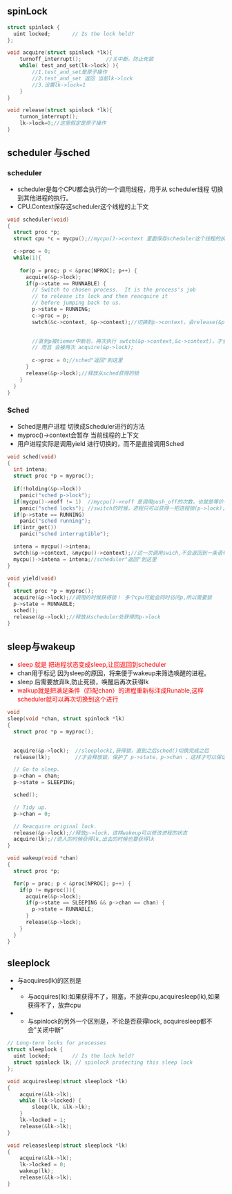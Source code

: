 ## spinLock
```c
struct spinlock {
  uint locked;       // Is the lock held?
};

void acquire(struct spinlock *lk){
    turnoff_interrupt();        //关中断，防止死锁
    while( test_and_set(lk->lock) ){ 
        //1.test_and_set是原子操作
        //2.test_and_set 返回 当前lk->lock
        //3.设置lk->lock=1
    }
}

void release(struct spinlock *lk){
    turnon_interrupt();
    lk->lock=0;//这里假定是原子操作
}
```

## scheduler 与sched

### scheduler
- scheduler是每个CPU都会执行的一个调用线程，用于从 scheduler线程 切换到其他进程的执行。
- CPU.Context保存这scheduler这个线程的上下文
```c
void scheduler(void)
{
  struct proc *p;
  struct cpu *c = mycpu();//mycpu()->context 里面保存scheduler这个线程的执行

  c->proc = 0;
  while(1){
      
    for(p = proc; p < &proc[NPROC]; p++) {
      acquire(&p->lock);
      if(p->state == RUNNABLE) {
        // Switch to chosen process.  It is the process's job
        // to release its lock and then reacquire it
        // before jumping back to us.
        p->state = RUNNING;
        c->proc = p;
        swtch(&c->context, &p->context);//切换到p->context，会release(&p->lock),
    

        //直到p被tiemer中断后，再次执行 swtch(&p->context,&c->context)，才会执行本语句 
        // 而且 会被再次 acquire(&p->lock);
        
        c->proc = 0;//sched"返回"到这里
      }
      release(&p->lock);//释放从sched获得的锁
    }
  }
}
```


### Sched
- Sched是用户进程 切换成Scheduler进行的方法
- myproc()->context会暂存 当前线程的上下文
- 用户进程实际是调用yield 进行切换的，而不是直接调用Sched
```c
void sched(void)
{
  int intena;
  struct proc *p = myproc();
  
  if(!holding(&p->lock))
    panic("sched p->lock");
  if(mycpu()->noff != 1)  //mycpu()->noff 是调用push_off的次数，也就是等价于调用accquire(lock)的次数，
    panic("sched locks"); //switch的时候，进程只可以获得一把进程锁(p->lock)，否则就 有可能 造成死锁,而无法switch back
  if(p->state == RUNNING)
    panic("sched running");
  if(intr_get())
    panic("sched interruptible");

  intena = mycpu()->intena;
  swtch(&p->context, &mycpu()->context);//这一次调用swich,不会返回到一条语句，而是返回到mycpu()->context->ra
  mycpu()->intena = intena;//scheduler"返回"到这里
}

void yield(void)
{
  struct proc *p = myproc();
  acquire(&p->lock);//调用的时候获得锁！ 多个cpu可能会同时访问p,所以需要锁
  p->state = RUNNABLE;
  sched();
  release(&p->lock);//释放从scheduler处获得的p->lock
}

```

## sleep与wakeup

- <font color=red>sleep 就是 把进程状态变成sleep,让回返回到scheduler</font>
- chan用于标记 因为sleep的原因，将来便于wakeup来筛选唤醒的进程。
- sleep 后需要放弃lk,防止死锁，唤醒后再次获得lk
- <font color=red>walkup就是把满足条件（匹配chan）的进程重新标注成Runable,这样scheduler就可以再次切换到这个进行</font>
```c
void
sleep(void *chan, struct spinlock *lk)
{
  struct proc *p = myproc();

  
  acquire(&p->lock);  //sleeplock1,获得锁，直到之后sched()切换完成之后
  release(lk);        //才会释放锁，保护了 p->state，p->chan ，这样才可以保证不会有,lost wakeup现象从出现

  // Go to sleep.
  p->chan = chan;
  p->state = SLEEPING;

  sched();

  // Tidy up.
  p->chan = 0;

  // Reacquire original lock.
  release(&p->lock);//释放p->lock，这样wakeup可以修改进程的状态
  acquire(lk);//进入的时候获得lk,出去的时候也要获得lk 
}

void wakeup(void *chan)
{
  struct proc *p;

  for(p = proc; p < &proc[NPROC]; p++) {
    if(p != myproc()){
      acquire(&p->lock);
      if(p->state == SLEEPING && p->chan == chan) {
        p->state = RUNNABLE;
      }
      release(&p->lock);
    }
  }
}

```


## sleeplock
- 与acquires(lk)的区别是
- - 与acquires(lk):如果获得不了，阻塞，不放弃cpu,acquiresleep(lk),如果获得不了，放弃cpu
- - 与spinlock的另外一个区别是，不论是否获得lock, acquiresleep都不会"关闭中断"

```c
// Long-term locks for processes
struct sleeplock {
  uint locked;       // Is the lock held?
  struct spinlock lk; // spinlock protecting this sleep lock
};

void acquiresleep(struct sleeplock *lk)
{
    acquire(&lk->lk);
    while (lk->locked) {
        sleep(lk, &lk->lk);
    }
    lk->locked = 1;
    release(&lk->lk);
}

void releasesleep(struct sleeplock *lk)
{
    acquire(&lk->lk);
    lk->locked = 0;
    wakeup(lk);
    release(&lk->lk);
}
```